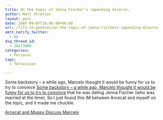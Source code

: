 ```yaml
---
title: On the topic of Jenna Fischer’s impending divorce…
author: Matt Stratton
layout: post
date: 2007-09-07T16:00:00+00:00
url: /life-in-general/on-the-topic-of-jenna-fischers-impending-divorce
aktt_notify_twitter:
  - no
dsq_thread_id:
  - 28213966
categories:
  - Personal
tags:
  - Television

---
```

Some backstory &#8211; a while ago, Marcelo thought it would be funny for us to try to convince [Some backstory &#8211; a while ago, Marcelo thought it would be funny for us to try to convince][1] that he was dating Jenna Fischer (who was married at the time). So I just found this IM between Arcecat and myself on the topic, and it made me chuckle.

<u>[Arcecat and Mugsy Discuss Marcelo][2]</u>

 [1]: https://mattstratton.livejournal.com/tag/arcecat
 [2]: /life-in-general/man-sometimes-i-can-be-so-mean